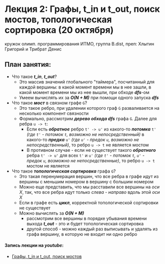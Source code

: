 # Лекция 2: Графы, t_in и t_out, поиск мостов, топологическая сортировка (20 октября)

кружок олимп. программирования ИТМО, группа B.dist, преп: Хлытин Григорий и Трибрат Денис

## План занятия:

* Что такое **_t_in_**, **_t_out_**?
    + Это массив значений глобального "таймера", посчитанный для каждой вершины: в какой момент времени мы в нее зашли,
      в какой момент времени мы из нее вышли, при обходе **_dfs_**-ом
    + Умеем вычислять их за **_O(N + M)_** при помощи одного запуска **_dfs_**
* Что такое **_мост_** в связном графе `G`?
    + Это такое ребро, при удалении которого граф `G` разваливается на несколько компонент связности
    + Формально, рассмотрим **_дерево обхода dfs_** графа `G`. Далее для ребра `u -> t`:
        * Если есть **_обратное_** ребро `t' -> u'` из какого-то **_потомка_** `t'` _(где `t'` - потомок `t`, возможно
          не непосредственный)_ в какого-то **_предка_** `u'` _(где `u'` - предок `u`, возможно не непосредственный)_,
          то ребро `u -> t` не является мостом
        * В противном случае - если не существует такого **_обратного_** ребра `t' -> u'` для всех `t'` и `u'` _(где
          `t'` - потомок `t`, `u'` - предок `u`, возможно не непосредственные)_, то ребро `u -> t` мостом не является
* Что такое **_топологическая сортировка_** графа `G`?
    + Это такая перенумерация вершин, что все ребра в графе идут из вершины с меньшим номером в вершину с большим
      номером
    + Можно еще представить, что мы расставили все вершины на _оси X_, так, что все ребра идут только _слева - направо_
      вдоль этой _оси X_
    + Если в графе есть **_цикл_**, корректной топологической сортировки не существует
    + Можно вычислять за **_O(N + M)_**
        * рассмотрим все вершины в порядке убывания времени выхода **_t_out_** - это и будет топологическая сортировка
        * другой способ - можно каждый раз выписывать и удалять из графа вершину, в которую не входит ни одно ребро

#### Запись лекции на _youtube_:

* [Графы, t_in и t_out, поиск мостов](https://youtu.be/3rkgmGOqRNE)
